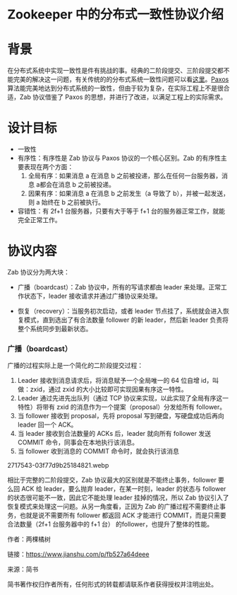 # Zookeeper 中的分布式一致性协议介绍

# 背景

在分布式系统中实现一致性是件有挑战的事。经典的二阶段提交、三阶段提交都不能完美的解决这一问题，有关传统的的分布式系统一致性问题可以看[这里](https://link.jianshu.com?t=http://coolshell.cn/articles/10910.html)。[Paxos](https://link.jianshu.com?t=https://en.wikipedia.org/wiki/Paxos_%28computer_science%29) 算法能完美地达到分布式系统的一致性，但由于较为复杂，在实际工程上不是很合适，Zab 协议借鉴了 Paxos 的思想，并进行了改进，以满足工程上的实际需求。

# 设计目标

* 一致性
* 有序性：有序性是 Zab 协议与 Paxos 协议的一个核心区别。Zab 的有序性主要表现在两个方面：
  1. 全局有序：如果消息 a 在消息 b 之前被投递，那么在任何一台服务器，消息 a都会在消息 b 之前被投递。
  2. 因果有序：如果消息 a 在消息 b 之前发生（a 导致了 b），并被一起发送，则 a 始终在 b 之前被执行。
* 容错性：有 2f+1 台服务器，只要有大于等于 f+1 台的服务器正常工作，就能完全正常工作。

# 协议内容

Zab 协议分为两大块：

* 广播（boardcast）：Zab 协议中，所有的写请求都由 leader 来处理。正常工作状态下，leader 接收请求并通过广播协议来处理。

* 恢复（recovery）：当服务初次启动，或者 leader 节点挂了，系统就会进入恢复模式，直到选出了有合法数量 follower 的新 leader，然后新 leader 负责将整个系统同步到最新状态。

### 广播（boardcast）

广播的过程实际上是一个简化的二阶段提交过程：

1. Leader 接收到消息请求后，将消息赋予一个全局唯一的 64 位自增 id，叫做：zxid，通过 zxid 的大小比较即可实现因果有序这一特性。
2. Leader 通过先进先出队列（通过 TCP 协议来实现，以此实现了全局有序这一特性）将带有 zxid 的消息作为一个提案（proposal）分发给所有 follower。
3. 当 follower 接收到 proposal，先将 proposal 写到硬盘，写硬盘成功后再向 leader 回一个 ACK。
4. 当 leader 接收到合法数量的 ACKs 后，leader 就向所有 follower 发送 COMMIT 命令，同事会在本地执行该消息。
5. 当 follower 收到消息的 COMMIT 命令时，就会执行该消息

2717543-03f77d9b25184821.webp

相比于完整的二阶段提交，Zab 协议最大的区别就是不能终止事务，follower 要么回 ACK 给 leader，要么抛弃 leader，在某一时刻，leader 的状态与 follower 的状态很可能不一致，因此它不能处理 leader 挂掉的情况，所以 Zab 协议引入了恢复模式来处理这一问题。从另一角度看，正因为 Zab 的广播过程不需要终止事务，也就是说不需要所有 follower 都返回 ACK 才能进行 COMMIT，而是只需要合法数量（2f+1 台服务器中的 f+1 台） 的follower，也提升了整体的性能。

  


  


作者：两棵橘树

  


链接：https://www.jianshu.com/p/fb527a64deee

  


来源：简书

  


简书著作权归作者所有，任何形式的转载都请联系作者获得授权并注明出处。

